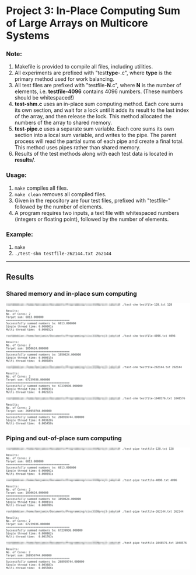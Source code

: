 # Project 3: In-Place Computing Sum of Large Arrays on Multicore Systems

### Note:

1. Makefile is provided to compile all files, including utilities.
2. All experiments are prefixed with "test**type**-.c", where **type** is the primary method used for work balancing.
3. All test files are prefixed with "testfile-**N**.c", where **N** is the number of elements, i.e. **testfile-4096** contains 4096 numbers. (These numbers should be whitespaced!)
4. **test-shm.c** uses an in-place sum computing method. Each core sums its own section, and wait for a lock until it adds its result to the last index of the array, and then release the lock. This method allocated the numbers of the array to shared memory.
5. **test-pipe.c** uses a separate sum variable. Each core sums its own section into a local sum variable, and writes to the pipe. The parent process will read the partial sums of each pipe and create a final total. This method uses pipes rather than shared memory.
6. Results of the test methods along with each test data is located in **results/**.

### Usage:
1. `make` compiles all files.
2. `make clean` removes all compiled files.
3. Given in the repository are four test files, prefixed with "testfile-" followed by the number of elements.
4. A program requires two inputs, a text file with whitespaced numbers (integers or floating point), followed by the number of elements.

### Example:
1. `make`
2. `./test-shm testfile-262144.txt 262144`

---
## Results

### Shared memory and in-place sum computing

![alt text](https://raw.githubusercontent.com/BENJYI/project2-accessories/master/data/result-shm.png)

### Piping and out-of-place sum computing
![alt text](https://raw.githubusercontent.com/BENJYI/project2-accessories/master/data/result-pipe.png)